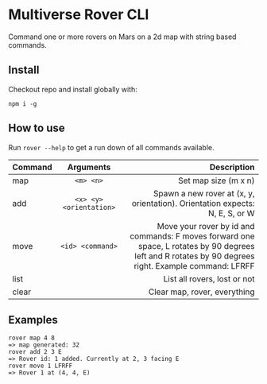 # Multiverse Rover CLI

Command one or more rovers on Mars on a 2d map with string based commands.

## Install

Checkout repo and install globally with:

```
npm i -g
```
## How to use

Run `rover --help` to get a run down of all commands available.

| Command   |      Arguments      |  Description |
|----------|:-------------:|------:|
| map |  `<m> <n>` | Set map size (m x n) |
| add |    `<x> <y> <orientation>`   | Spawn a new rover at (x, y, orientation). Orientation expects: N, E, S, or W |
| move | `<id> <command>` | Move your rover by id and commands: F moves forward one space, L rotates by 90 degrees left and R rotates by 90 degrees right. Example command: LFRFF |
| list | | List all rovers, lost or not |
| clear | | Clear map, rover, everything |

## Examples

```
rover map 4 8
=> map generated: 32
rover add 2 3 E
=> Rover id: 1 added. Currently at 2, 3 facing E
rover move 1 LFRFF
=> Rover 1 at (4, 4, E)
```
